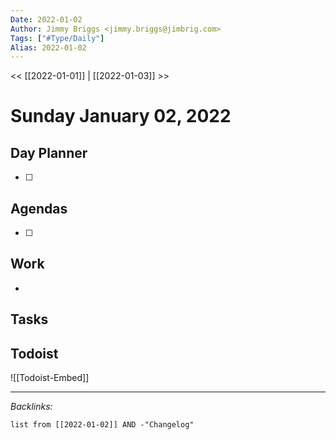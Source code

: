 ```yaml
---
Date: 2022-01-02
Author: Jimmy Briggs <jimmy.briggs@jimbrig.com>
Tags: ["#Type/Daily"]
Alias: 2022-01-02
---
```


<< [[2022-01-01]] | [[2022-01-03]] >>

# Sunday January 02, 2022

## Day Planner

- [ ] 

## Agendas

- [ ] 

## Work

- 

## Tasks

## Todoist

![[Todoist-Embed]]

***

*Backlinks:*

```dataview
list from [[2022-01-02]] AND -"Changelog"
```